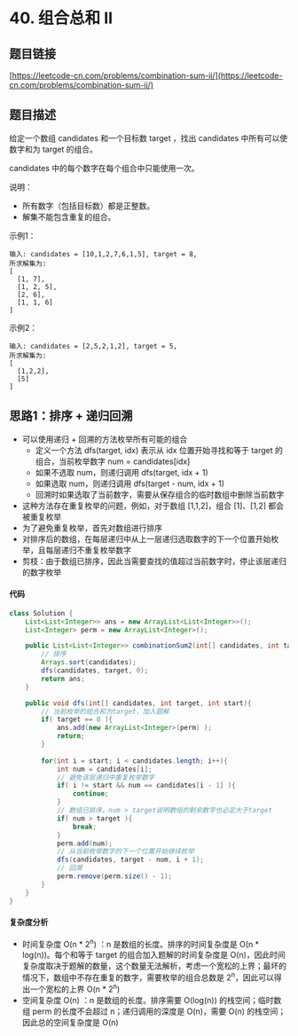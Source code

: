# 40. 组合总和 II

## 题目链接
[https://leetcode-cn.com/problems/combination-sum-ii/](https://leetcode-cn.com/problems/combination-sum-ii/)

## 题目描述
给定一个数组 candidates 和一个目标数 target ，找出 candidates 中所有可以使数字和为 target 的组合。

candidates 中的每个数字在每个组合中只能使用一次。

说明：

 - 所有数字（包括目标数）都是正整数。
 - 解集不能包含重复的组合。 

示例1：
```
输入: candidates = [10,1,2,7,6,1,5], target = 8,
所求解集为:
[
  [1, 7],
  [1, 2, 5],
  [2, 6],
  [1, 1, 6]
]
```

示例2：
```
输入: candidates = [2,5,2,1,2], target = 5,
所求解集为:
[
  [1,2,2],
  [5]
]
```

## 思路1：排序 + 递归回溯
 - 可以使用递归 + 回溯的方法枚举所有可能的组合
   - 定义一个方法 dfs(target, idx) 表示从 idx 位置开始寻找和等于 target 的组合，当前枚举数字 num = candidates[idx]
   - 如果不选取 num，则递归调用 dfs(target, idx + 1)
   - 如果选取 num，则递归调用 dfs(target - num, idx + 1)
   - 回溯时如果选取了当前数字，需要从保存组合的临时数组中删除当前数字
 - 这种方法存在重复枚举的问题，例如，对于数组 [1,1,2]，组合 [1]、[1,2] 都会被重复枚举
 - 为了避免重复枚举，首先对数组进行排序
 - 对排序后的数组，在每层递归中从上一层递归选取数字的下一个位置开始枚举，且每层递归不重复枚举数字
 - 剪枝：由于数组已排序，因此当需要查找的值超过当前数字时，停止该层递归的数字枚举

#### 代码
```java
class Solution {
    List<List<Integer>> ans = new ArrayList<List<Integer>>();
    List<Integer> perm = new ArrayList<Integer>();

    public List<List<Integer>> combinationSum2(int[] candidates, int target) {
        // 排序
        Arrays.sort(candidates);
        dfs(candidates, target, 0);
        return ans;
    }

    public void dfs(int[] candidates, int target, int start){
        // 当前枚举的组合和为target，加入题解
        if( target == 0 ){
            ans.add(new ArrayList<Integer>(perm) );
            return;
        }
        
        for(int i = start; i < candidates.length; i++){
            int num = candidates[i];
            // 避免该层递归中重复枚举数字
            if( i != start && num == candidates[i - 1] ){
                continue;
            }
            // 数组已排序，num > target说明数组的剩余数字也必定大于target
            if( num > target ){
                break;
            }
            perm.add(num);
            // 从当前枚举数字的下一个位置开始继续枚举
            dfs(candidates, target - num, i + 1);
            // 回溯
            perm.remove(perm.size() - 1);
        }
    }
}
```

#### 复杂度分析
 - 时间复杂度 O(n * 2<sup>n</sup>) ：n 是数组的长度。排序的时间复杂度是 O(n * log(n))。每个和等于 target 的组合加入题解的时间复杂度是 O(n)，因此时间复杂度取决于题解的数量，这个数量无法解析，考虑一个宽松的上界；最坏的情况下，数组中不存在重复的数字，需要枚举的组合总数是 2<sup>n</sup>，因此可以得出一个宽松的上界 O(n * 2<sup>n</sup>)
 - 空间复杂度 O(n) ：n 是数组的长度。排序需要 O(log(n)) 的栈空间；临时数组 perm 的长度不会超过 n；递归调用的深度是 O(n)，需要 O(n) 的栈空间；因此总的空间复杂度是 O(n)
